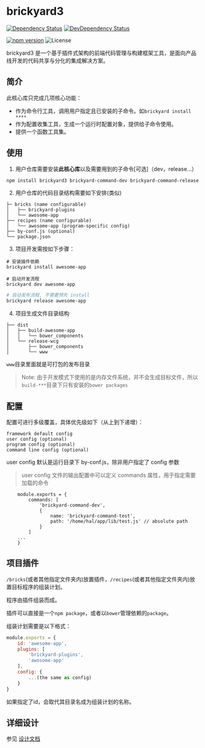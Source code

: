 # brickyard3

[![Dependency Status](https://david-dm.org/draykcirb/brickyard3.svg)](https://david-dm.org/draykcirb/brickyard3)
[![DevDependency Status](https://david-dm.org/draykcirb/brickyard3/dev-status.svg)](https://david-dm.org/draykcirb/brickyard3?type=dev)

[![npm version](https://img.shields.io/npm/v/brickyard3.svg?maxAge=86400)](https://www.npmjs.com/package/brickyard3)
![License](https://img.shields.io/badge/License-ISC-blue.svg?maxAge=86400)

brickyard3 是一个基于插件式架构的前端代码管理与构建框架工具，是面向产品线开发的代码共享与分化的集成解决方案。

## 简介

此核心库只完成几项核心功能：

* 作为命令行工具，调用用户指定且已安装的子命令。如`brickyard install ****`
* 作为配置收集工具，生成一个运行时配置对象，提供给子命令使用。
* 提供一个函数工具集。

## 使用

1. 用户仓库需要安装**此核心库**以及需要用到的子命令[可选]（dev，release...）
```sh
npm install brickyard3 brickyard-command-dev brickyard-command-release brickyard-command-install -S
```

2. 用户仓库的代码目录结构需要如下安排(类似)

```
├─ bricks (name configurable)
│   ├── brickyard-plugins
│   └── awosome-app
├── recipes (name configurable)
│   └── awosome-app (program-specific config)
├── by-conf.js (optional)
└── package.json
```

3. 项目开发需按如下步骤：

```shell
# 安装插件依赖
brickyard install awesome-app

# 启动开发流程
brickyard dev awesome-app
```

```sh
# 启动发布流程, 不需要预先 install
brickyard release awesome-app
```

4. 项目生成文件目录结构
```
├── dist
│   ├── build-awesome-app
│   │   └── bower_components
│   └── release-wcg
│       ├── bower_components
│       └── www
```
`www`目录里面就是可打包的发布目录

> Note: 由于开发模式下使用的是内存文件系统，并不会生成目标文件，所以`build-***`目录下只有安装的`bower packages`

## 配置
配置可进行多级覆盖，具体优先级如下（从上到下递增）：
```
framework default config
user config (optional)
program config (optional)
command line config (optional)
```

user config 默认是运行目录下 by-conf.js，除非用户指定了 config 参数

> user config 文件的输出配置中可以定义 commands 属性，用于指定需要加载的命令
```
	module.exports = {
		commands: [
			'brickyard-command-dev',
			{
				name: 'brickyard-command-test',
				path: '/home/hal/app/lib/test.js' // absolute path
			}
		]
	...
	}
```

## 项目插件
`/bricks`(或者其他指定文件夹内)放置插件，`/recipes`(或者其他指定文件夹内)放置目标程序的组装计划。

程序由插件组装而成。

插件可以直接是一个`npm package`，或者以`bower`管理依赖的`package`。

组装计划需要是以下格式：
```js
module.exports = {
	id: 'awesome-app',
	plugins: [
		'brickyard-plugins',
		'awosome-app'
	],
	config: {
		...(the same as config)
	}
}
```
如果指定了id，会取代其目录名成为组装计划的名称。

## 详细设计

参见 [设计文档](./basement/design.md)
